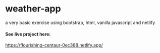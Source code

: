 # weather-app
a very basic exercise using bootstrap, html, vanilla javascript and netlify


#### See live project here:
https://flourishing-centaur-0ec388.netlify.app/
